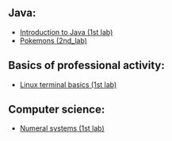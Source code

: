 ## Java:
- [Introduction to Java (1st lab)](https://github.com/daniildiveev/itmo/tree/main/1st_semester/java/lab0)
- [Pokemons (2nd_lab)](https://github.com/daniildiveev/itmo/tree/main/1_semester/java/lab1)

## Basics of professional activity:
- [Linux terminal basics (1st lab)](https://github.com/daniildiveev/itmo/tree/main/1st_semester/bpa/lab0)

## Computer science:
- [Numeral systems (1st lab)](https://github.com/daniildiveev/itmo/tree/main/1st_semester/cs/lab0)
